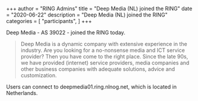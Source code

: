 +++
author = "RING Admins"
title = "Deep Media (NL) joined the RING"
date = "2020-06-22"
description = "Deep Media (NL) joined the RING"
categories = [
    "participants",
]
+++

Deep Media - AS 39022 - joined the RING today.

> Deep Media is a dynamic company with extensive experience in the industry. Are you looking for a no-nonsense media and ICT service provider? Then you have come to the right place. Since the late 90s, we have provided (internet) service providers, media companies and other business companies with adequate solutions, advice and customization.

Users can connect to deepmedia01.ring.nlnog.net, which is located in Netherlands.
